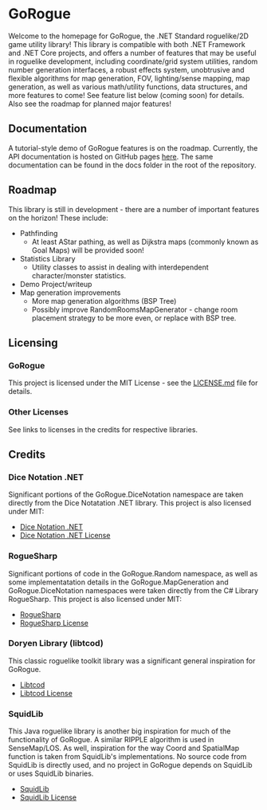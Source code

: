 # GoRogue
Welcome to the homepage for GoRogue, the .NET Standard roguelike/2D game utility library!  This library is compatible with both .NET Framework and .NET Core projects, and offers a number of features that may be useful in roguelike development, including coordinate/grid system utilities, random number generation interfaces, a robust effects system, unobtrusive and flexible algorithms for map generation, FOV, lighting/sense mapping, map generation, as well as various math/utility functions, data structures, and more features to come!  See feature list below (coming soon) for details.  Also see the roadmap for planned major features!

## Documentation
A tutorial-style demo of GoRogue features is on the roadmap.  Currently, the API documentation is hosted on GitHub pages [here](https://chris3606.github.io/GoRogue).  The same documentation can be found in the docs folder in the root of the repository.

## Roadmap
This library is still in development - there are a number of important features on the horizon! These include:
- Pathfinding
  - At least AStar pathing, as well as Dijkstra maps (commonly known as Goal Maps) will be provided soon!
- Statistics Library
  - Utility classes to assist in dealing with interdependent character/monster statistics.
- Demo Project/writeup
- Map generation improvements
  - More map generation algorithms (BSP Tree)
  - Possibly improve RandomRoomsMapGenerator - change room placement strategy to be more even, or replace with BSP tree.

## Licensing
### GoRogue
This project is licensed under the MIT License - see the [LICENSE.md](LICENSE.md) file for details.
### Other Licenses
See links to licenses in the credits for respective libraries.

## Credits
### Dice Notation .NET
Significant portions of the GoRogue.DiceNotation namespace are taken directly from the Dice Notatation .NET library.  This project is also licensed under MIT:
- [Dice Notation .NET](https://dicenotation.codeplex.com/SourceControl/latest)
- [Dice Notation .NET License](https://dicenotation.codeplex.com/license)
### RogueSharp
Significant portions of code in the GoRogue.Random namespace, as well as some implementatation details in the GoRogue.MapGeneration and GoRogue.DiceNotation namespaces were taken directly from the C# Library RogueSharp.  This project is also licensed under MIT:
- [RogueSharp](https://bitbucket.org/FaronBracy/roguesharp)
- [RogueSharp License](https://bitbucket.org/FaronBracy/roguesharp/src/master/LICENSE.txt?at=master)
### Doryen Library (libtcod)
This classic roguelike toolkit library was a significant general inspiration for GoRogue.
- [Libtcod](https://bitbucket.org/libtcod/libtcod)
- [Libtcod License](https://bitbucket.org/libtcod/libtcod/src/default/LIBTCOD-LICENSE.txt?at=default)
### SquidLib
This Java roguelike library is another big inspiration for much of the functionality of GoRogue.  A similar RIPPLE algorithm is used in SenseMap/LOS. As well, inspiration for the way Coord and SpatialMap function is taken from SquidLib's implementations.  No source code from SquidLib is directly used, and no project in GoRogue depends on SquidLib or uses SquidLib binaries.
- [SquidLib](https://github.com/SquidPony/SquidLib)
- [SquidLib License](https://github.com/SquidPony/SquidLib/blob/master/LICENSE.txt)
